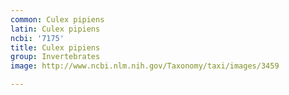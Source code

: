 ```yaml
---
common: Culex pipiens
latin: Culex pipiens
ncbi: '7175'
title: Culex pipiens
group: Invertebrates
image: http://www.ncbi.nlm.nih.gov/Taxonomy/taxi/images/3459

---
```

